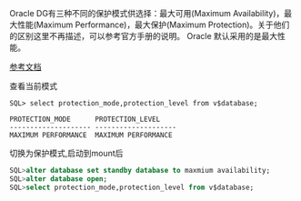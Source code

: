 Oracle DG有三种不同的保护模式供选择：最大可用(Maximum Availability)，最大性能(Maximum Performance)，最大保护(Maximum Protection)。关于他们的区别这里不再描述，可以参考官方手册的说明。 Oracle 默认采用的是最大性能。

[参考文档](https://www.cndba.cn/dave/article/2996)

查看当前模式

```
SQL> select protection_mode,protection_level from v$database;

PROTECTION_MODE      PROTECTION_LEVEL
-------------------- --------------------
MAXIMUM PERFORMANCE  MAXIMUM PERFORMANCE
```

切换为保护模式,启动到mount后

```sql
SQL>alter database set standby database to maxmium availability;
SQL>alter database open;
SQL>select protection_mode,protection_level from v$database;
```

